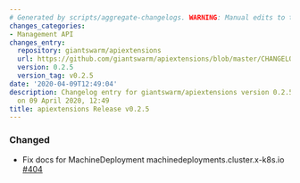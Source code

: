 ```yaml
---
# Generated by scripts/aggregate-changelogs. WARNING: Manual edits to this files will be overwritten.
changes_categories:
- Management API
changes_entry:
  repository: giantswarm/apiextensions
  url: https://github.com/giantswarm/apiextensions/blob/master/CHANGELOG.md#025---2020-04-09
  version: 0.2.5
  version_tag: v0.2.5
date: '2020-04-09T12:49:04'
description: Changelog entry for giantswarm/apiextensions version 0.2.5, published
  on 09 April 2020, 12:49
title: apiextensions Release v0.2.5
---
```


### Changed
- Fix docs for MachineDeployment machinedeployments.cluster.x-k8s.io [#404](https://github.com/giantswarm/apiextensions/pull/404)
